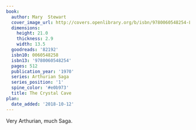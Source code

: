 ```yaml
---
book:
  author: Mary  Stewart
  cover_image_url: http://covers.openlibrary.org/b/isbn/9780060548254-L.jpg
  dimensions:
    height: 21.0
    thickness: 2.9
    width: 13.5
  goodreads: '82192'
  isbn10: 0060548258
  isbn13: '9780060548254'
  pages: 512
  publication_year: '1970'
  series: Arthurian Saga
  series_position: '1'
  spine_color: '#e0b973'
  title: The Crystal Cave
plan:
  date_added: '2018-10-12'
---
```


Very Arthurian, much Saga.
